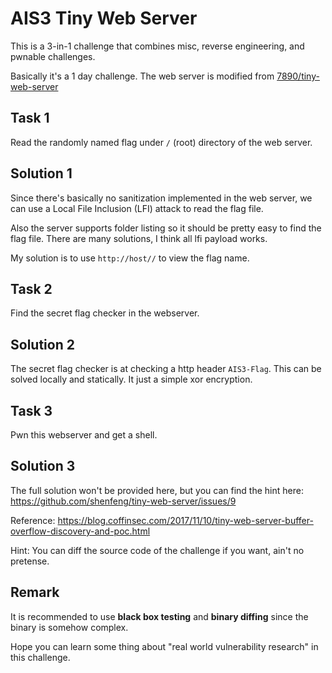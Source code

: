 # AIS3 Tiny Web Server

This is a 3-in-1 challenge that combines misc, reverse engineering, and pwnable challenges.

Basically it's a 1 day challenge. The web server is modified from [7890/tiny-web-server](https://github.com/7890/tiny-web-server/tree/master)

## Task 1

Read the randomly named flag under `/` (root) directory of the web server.

## Solution 1

Since there's basically no sanitization implemented in the web server, we can use a Local File Inclusion (LFI) attack to read the flag file.

Also the server supports folder listing so it should be pretty easy to find the flag file. There are many solutions, I think all lfi payload works.

My solution is to use `http://host//` to view the flag name.

## Task 2

Find the secret flag checker in the webserver.

## Solution 2

The secret flag checker is at checking a http header `AIS3-Flag`. This can be solved locally and statically. It just a simple xor encryption.

## Task 3

Pwn this webserver and get a shell.

## Solution 3

The full solution won't be provided here, but you can find the hint here: <https://github.com/shenfeng/tiny-web-server/issues/9>

Reference: <https://blog.coffinsec.com/2017/11/10/tiny-web-server-buffer-overflow-discovery-and-poc.html>

Hint: You can diff the source code of the challenge if you want, ain't no pretense.

## Remark

It is recommended to use **black box testing** and **binary diffing** since the binary is somehow complex.

Hope you can learn some thing about "real world vulnerability research" in this challenge.
